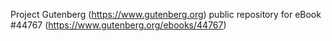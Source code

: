 Project Gutenberg (https://www.gutenberg.org) public repository for eBook #44767 (https://www.gutenberg.org/ebooks/44767)

